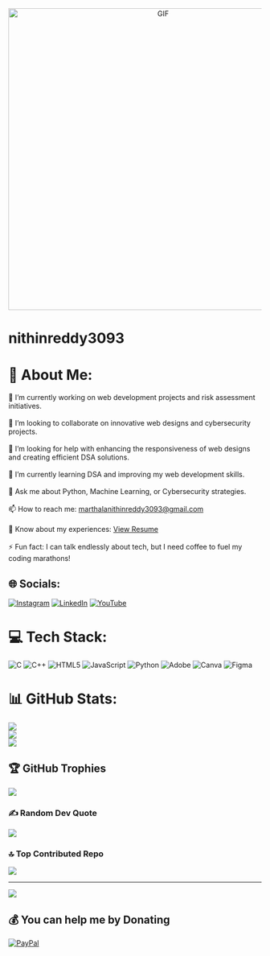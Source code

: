 <div align="center">
  <img src="https://user-images.githubusercontent.com/74038190/225813708-98b745f2-7d22-48cf-9150-083f1b00d6c9.gif" alt="GIF" width="600"/>
</div>

# nithinreddy3093

# 💫 About Me:
🔭 I’m currently working on web development projects and risk assessment initiatives.<br><br>👯 I’m looking to collaborate on innovative web designs and cybersecurity projects.<br><br>🤝 I’m looking for help with enhancing the responsiveness of web designs and creating efficient DSA solutions.<br><br>🌱 I’m currently learning DSA and improving my web development skills.<br><br>💬 Ask me about Python, Machine Learning, or Cybersecurity strategies.<br><br>📫 How to reach me: marthalanithinreddy3093@gmail.com<br><br>📄 Know about my experiences: [View Resume](https://drive.google.com/file/d/1S84Gofl7DrrfSb2DHGzjTVF85vhGo3B7/view?usp=sharing)<br><br>⚡ Fun fact: I can talk endlessly about tech, but I need coffee to fuel my coding marathons!

## 🌐 Socials:
[![Instagram](https://img.shields.io/badge/Instagram-%23E4405F.svg?logo=Instagram&logoColor=white)](https://instagram.com/https://www.instagram.com/nithinreddy3093?igsh=MWIwZnd3cWx5eHZkdg==) [![LinkedIn](https://img.shields.io/badge/LinkedIn-%230077B5.svg?logo=linkedin&logoColor=white)](https://linkedin.com/in/https://www.linkedin.com/in/nithin-marthala-82a981284/) [![YouTube](https://img.shields.io/badge/YouTube-%23FF0000.svg?logo=YouTube&logoColor=white)](https://youtube.com/@www.youtube.com/@entidhiofficial) 

# 💻 Tech Stack:
![C](https://img.shields.io/badge/c-%2300599C.svg?style=for-the-badge&logo=c&logoColor=white) ![C++](https://img.shields.io/badge/c++-%2300599C.svg?style=for-the-badge&logo=c%2B%2B&logoColor=white) ![HTML5](https://img.shields.io/badge/html5-%23E34F26.svg?style=for-the-badge&logo=html5&logoColor=white) ![JavaScript](https://img.shields.io/badge/javascript-%23323330.svg?style=for-the-badge&logo=javascript&logoColor=%23F7DF1E) ![Python](https://img.shields.io/badge/python-3670A0?style=for-the-badge&logo=python&logoColor=ffdd54) ![Adobe](https://img.shields.io/badge/adobe-%23FF0000.svg?style=for-the-badge&logo=adobe&logoColor=white) ![Canva](https://img.shields.io/badge/Canva-%2300C4CC.svg?style=for-the-badge&logo=Canva&logoColor=white) ![Figma](https://img.shields.io/badge/figma-%23F24E1E.svg?style=for-the-badge&logo=figma&logoColor=white)

# 📊 GitHub Stats:
![](https://github-readme-stats.vercel.app/api?username=Nithinreddy3093&theme=dark&hide_border=false&include_all_commits=false&count_private=false)<br/>
![](https://github-readme-streak-stats.herokuapp.com/?user=Nithinreddy3093&theme=dark&hide_border=false)<br/>
![](https://github-readme-stats.vercel.app/api/top-langs/?username=Nithinreddy3093&theme=dark&hide_border=false&include_all_commits=false&count_private=false&layout=compact)

## 🏆 GitHub Trophies
![](https://github-profile-trophy.vercel.app/?username=Nithinreddy3093&theme=discord_old_blurple&no-frame=false&no-bg=true&margin-w=4)

### ✍️ Random Dev Quote
![](https://quotes-github-readme.vercel.app/api?type=horizontal&theme=radical)

### 🔝 Top Contributed Repo
![](https://github-contributor-stats.vercel.app/api?username=Nithinreddy3093&limit=5&theme=dark&combine_all_yearly_contributions=true)

---
[![](https://visitcount.itsvg.in/api?id=Nithinreddy3093&icon=0&color=0)](https://visitcount.itsvg.in)

## 💰 You can help me by Donating
[![PayPal](https://img.shields.io/badge/PayPal-00457C?style=for-the-badge&logo=paypal&logoColor=white)](https://paypal.me/@Marthalanithinreddy) 
